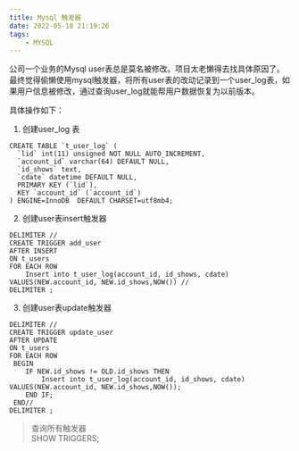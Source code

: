 ```yaml
---
title: Mysql 触发器
date: 2022-05-18 21:19:26
tags:
    - MYSQL
---
```


公司一个业务的Mysql user表总是莫名被修改。项目太老懒得去找具体原因了。  
最终觉得偷懒使用mysql触发器，将所有user表的改动记录到一个user_log表，如果用户信息被修改，通过查询user_log就能帮用户数据恢复为以前版本。

具体操作如下：  
1. 创建user_log 表
```mysql
CREATE TABLE `t_user_log` (
  `lid` int(11) unsigned NOT NULL AUTO_INCREMENT,
  `account_id` varchar(64) DEFAULT NULL,
  `id_shows` text,
  `cdate` datetime DEFAULT NULL,
  PRIMARY KEY (`lid`),
  KEY `account_id` (`account_id`)
) ENGINE=InnoDB  DEFAULT CHARSET=utf8mb4;
```

2. 创建user表insert触发器
```mysql
DELIMITER //
CREATE TRIGGER add_user
AFTER INSERT
ON t_users
FOR EACH ROW
    Insert into t_user_log(account_id, id_shows, cdate) VALUES(NEW.account_id, NEW.id_shows,NOW()) //
DELIMITER ;
```

3. 创建user表update触发器
```mysql
DELIMITER //
CREATE TRIGGER update_user
AFTER UPDATE
ON t_users
FOR EACH ROW
 BEGIN
    IF NEW.id_shows != OLD.id_shows THEN
        Insert into t_user_log(account_id, id_shows, cdate) VALUES(NEW.account_id, NEW.id_shows,NOW());
    END IF;
 END//
DELIMITER ;
```

> 查询所有触发器  
SHOW TRIGGERS;
